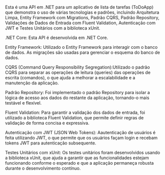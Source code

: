 Esta é uma API em .NET para um aplicativo de lista de tarefas (ToDoApp) que demonstra o uso de várias tecnologias e padrões, incluindo Arquitetura Limpa, Entity Framework com Migrations, Padrão CQRS, Padrão Repository, Validações de Dados de Entrada com Fluent Validation, Autenticação com JWT e Testes Unitários com a biblioteca xUnit.

.NET Core: Esta API é desenvolvida em .NET Core.

Entity Framework: Utilizado o Entity Framework para interagir com o banco de dados. As migrações são usadas para gerenciar o esquema do banco de dados.

CQRS (Command Query Responsibility Segregation):Utilizado o padrão CQRS para separar as operações de leitura (queries) das operações de escrita (comandos), o que ajuda a melhorar a escalabilidade e a manutenção da aplicação.

Padrão Repository: Foi implementado o padrão Repository para isolar a lógica de acesso aos dados do restante da aplicação, tornando-o mais testável e flexível.

Fluent Validation: Para garantir a validação dos dados de entrada, foi utilizado a biblioteca Fluent Validation, que permite definir regras de validação de forma concisa e expressiva.

Autenticação com JWT (JSON Web Tokens): Aautenticação de usuários é feita utilizando JWT, o que permite que os usuários façam login e recebam tokens JWT para autenticação subsequente.

Testes Unitários com xUnit: Os testes unitários foram desenvolvidos usando a biblioteca xUnit, que ajuda a garantir que as funcionalidades estejam funcionando conforme o esperado e que a aplicação permaneça robusta durante o desenvolvimento contínuo.
